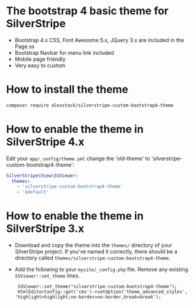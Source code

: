 # The bootstrap 4 basic theme for SilverStripe
- Bootstrap 4.x CSS, Font Awesome 5.x, JQuery 3.x are included in the Page.ss
- Bootstrap Navbar for menu link included
- Mobile page friendly
- Very easy to custom


# How to install the theme


```bash
composer require alexstack/silverstripe-custom-bootstrap4-theme
``` 

# How to enable the theme in SilverStripe 4.x

Edit your `app/_config/theme.yml` change the 'old-theme' to 'silverstripe-custom-bootstrap4-theme':

```yaml
SilverStripe\View\SSViewer:
  themes:
    - 'silverstripe-custom-bootstrap4-theme'
    - '$default'
```

# How to enable the theme in SilverStripe 3.x

 * Download and copy the theme into the `themes/` directory of your SilverStripe project.  If you've named it correctly, there should be a directory called `themes/silverstripe-custom-bootstrap4-theme`.
 
 * Add the following to your `mysite/_config.php` file.  Remove any existing `SSViewer::set_theme` lines.

		SSViewer::set_theme("silverstripe-custom-bootstrap4-theme");
		HtmlEditorConfig::get('cms')->setOption('theme_advanced_styles', 'highlight=highlight;no-border=no-border,break=break');

